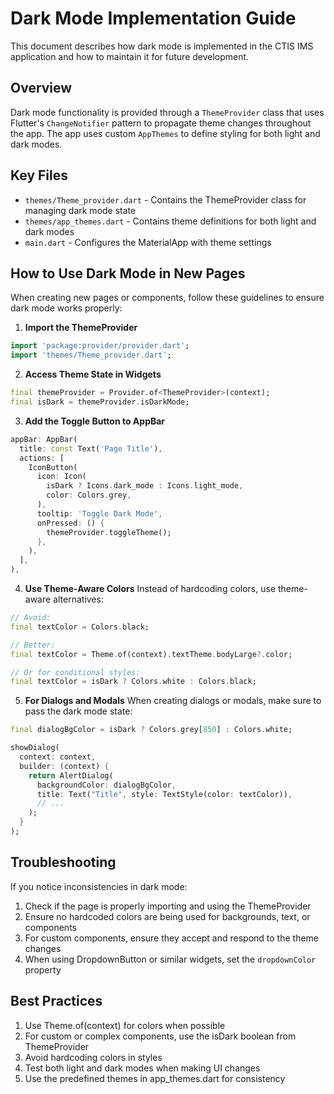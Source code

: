 # Dark Mode Implementation Guide

This document describes how dark mode is implemented in the CTIS IMS application and how to maintain it for future development.

## Overview

Dark mode functionality is provided through a `ThemeProvider` class that uses Flutter's `ChangeNotifier` pattern to propagate theme changes throughout the app. The app uses custom `AppThemes` to define styling for both light and dark modes.

## Key Files

- `themes/Theme_provider.dart` - Contains the ThemeProvider class for managing dark mode state
- `themes/app_themes.dart` - Contains theme definitions for both light and dark modes
- `main.dart` - Configures the MaterialApp with theme settings

## How to Use Dark Mode in New Pages

When creating new pages or components, follow these guidelines to ensure dark mode works properly:

1. **Import the ThemeProvider**
```dart
import 'package:provider/provider.dart';
import 'themes/Theme_provider.dart';
```

2. **Access Theme State in Widgets**
```dart
final themeProvider = Provider.of<ThemeProvider>(context);
final isDark = themeProvider.isDarkMode;
```

3. **Add the Toggle Button to AppBar**
```dart
appBar: AppBar(
  title: const Text('Page Title'),
  actions: [
    IconButton(
      icon: Icon(
        isDark ? Icons.dark_mode : Icons.light_mode,
        color: Colors.grey,
      ),
      tooltip: 'Toggle Dark Mode',
      onPressed: () {
        themeProvider.toggleTheme();
      },
    ),
  ],
),
```

4. **Use Theme-Aware Colors**
Instead of hardcoding colors, use theme-aware alternatives:

```dart
// Avoid:
final textColor = Colors.black;

// Better:
final textColor = Theme.of(context).textTheme.bodyLarge?.color;

// Or for conditional styles:
final textColor = isDark ? Colors.white : Colors.black;
```

5. **For Dialogs and Modals**
When creating dialogs or modals, make sure to pass the dark mode state:

```dart
final dialogBgColor = isDark ? Colors.grey[850] : Colors.white;

showDialog(
  context: context,
  builder: (context) {
    return AlertDialog(
      backgroundColor: dialogBgColor,
      title: Text("Title", style: TextStyle(color: textColor)),
      // ...
    );
  }
);
```

## Troubleshooting

If you notice inconsistencies in dark mode:

1. Check if the page is properly importing and using the ThemeProvider
2. Ensure no hardcoded colors are being used for backgrounds, text, or components
3. For custom components, ensure they accept and respond to the theme changes
4. When using DropdownButton or similar widgets, set the `dropdownColor` property

## Best Practices

1. Use Theme.of(context) for colors when possible
2. For custom or complex components, use the isDark boolean from ThemeProvider
3. Avoid hardcoding colors in styles
4. Test both light and dark modes when making UI changes
5. Use the predefined themes in app_themes.dart for consistency 